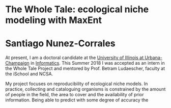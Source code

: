 The Whole Tale: ecological niche modeling with MaxEnt
=====================================================

# Santiago Nunez-Corrales

At present, I am a doctoral candidate at the [University
of Illinois at Urbana-Champaign](http://www.illinois.edu) 
in [Informatics](http://informatics.illinois.edu). This
Summer 2018 I was accepted as an intern in the Whole Tale
Project and mentored by Prof. Betram Ludaescher, faculty
at the iSchool and NCSA.

My project focuses on reproducibility of ecological niche
models. In practice, collecting and cataloguing organisms
is constrained by the amount of people in the field, the
area to cover and the availability of prior information.
Being able to predict with some degree of accuracy the



